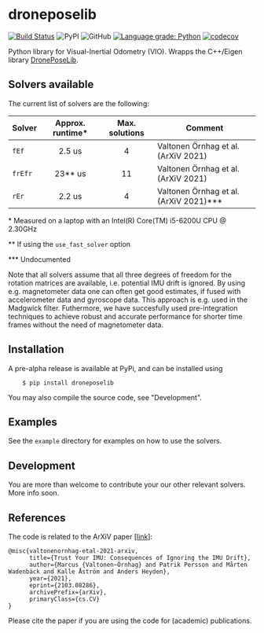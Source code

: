 # droneposelib

[![Build Status](https://travis-ci.com/marcusvaltonen/python-droneposelib.svg?branch=main)](https://travis-ci.com/marcusvaltonen/python-droneposelib)
![PyPI](https://img.shields.io/pypi/v/droneposelib)
![GitHub](https://img.shields.io/github/license/marcusvaltonen/python-droneposelib)
[![Language grade: Python](https://img.shields.io/lgtm/grade/python/g/marcusvaltonen/python-droneposelib.svg?logo=lgtm&logoWidth=18)](https://lgtm.com/projects/g/marcusvaltonen/python-droneposelib/context:python)
[![codecov](https://codecov.io/gh/marcusvaltonen/python-droneposelib/branch/main/graph/badge.svg)](https://codecov.io/gh/marcusvaltonen/python-droneposelib)

Python library for Visual-Inertial Odometry (VIO).
Wrapps the C++/Eigen library [DronePoseLib](https://github.com/marcusvaltonen/DronePoseLib).

## Solvers available
The current list of solvers are the following:

| Solver  | Approx. runtime\* | Max. solutions | Comment |
| --- | :---: | :---: | --- |
| `fEf` | 2.5 us | 4 | Valtonen Örnhag et al. (ArXiV 2021) |
| `frEfr` | 23\*\* us | 11 | Valtonen Örnhag et al. (ArXiV 2021) |
| `rEr` | 2.2 us | 4 | Valtonen Örnhag et al. (ArXiV 2021)\*\*\* |

\* Measured on a laptop with an Intel(R) Core(TM) i5-6200U CPU @ 2.30GHz

\*\* If using the `use_fast_solver` option

\*\*\* Undocumented

Note that all solvers assume that all three degrees of freedom for the rotation matrices are available,
i.e. potential IMU drift is ignored. By using e.g. magnetometer data one can often get good estimates,
if fused with accelerometer data and gyroscope data. This approach is e.g. used in the Madgwick filter.
Futhermore, we have succesfully used pre-integration techniques to achieve robust and accurate performance
for shorter time frames without the need of magnetometer data.

## Installation
A pre-alpha release is available at PyPi, and can be installed using
```console
    $ pip install droneposelib
```
You may also compile the source code, see "Development".

## Examples
See the `example` directory for examples on how to use the solvers.

## Development
You are more than welcome to contribute your our other relevant solvers. More info soon.

## References
The code is related to the ArXiV paper [[link](https://arxiv.org/abs/2103.08286)]:

```
@misc{valtonenornhag-etal-2021-arxiv,
      title={Trust Your IMU: Consequences of Ignoring the IMU Drift},
      author={Marcus {Valtonen~Örnhag} and Patrik Persson and Mårten Wadenbäck and Kalle Åström and Anders Heyden},
      year={2021},
      eprint={2103.08286},
      archivePrefix={arXiv},
      primaryClass={cs.CV}
}
```

Please cite the paper if you are using the code for (academic) publications.
